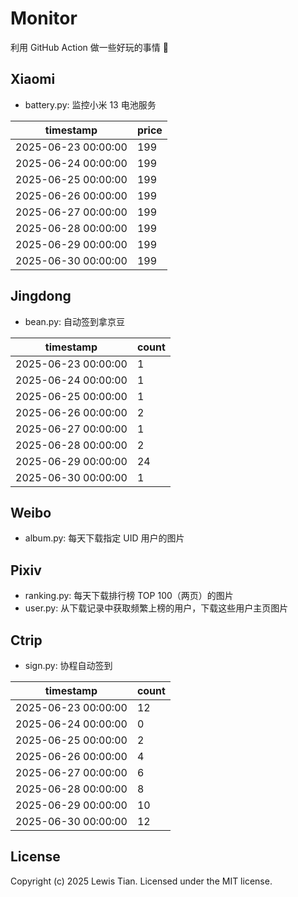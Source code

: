 # Monitor

利用 GitHub Action 做一些好玩的事情 🤣

## Xiaomi

- battery.py: 监控小米 13 电池服务

<!-- xiaomi13battery-start -->

| timestamp | price |
| --- | --- |
| 2025-06-23 00:00:00 | 199 |
| 2025-06-24 00:00:00 | 199 |
| 2025-06-25 00:00:00 | 199 |
| 2025-06-26 00:00:00 | 199 |
| 2025-06-27 00:00:00 | 199 |
| 2025-06-28 00:00:00 | 199 |
| 2025-06-29 00:00:00 | 199 |
| 2025-06-30 00:00:00 | 199 |

<!-- xiaomi13battery-end -->

## Jingdong

- bean.py: 自动签到拿京豆

<!-- jingdongbean-start -->

| timestamp | count |
| --- | --- |
| 2025-06-23 00:00:00 | 1 |
| 2025-06-24 00:00:00 | 1 |
| 2025-06-25 00:00:00 | 1 |
| 2025-06-26 00:00:00 | 2 |
| 2025-06-27 00:00:00 | 1 |
| 2025-06-28 00:00:00 | 2 |
| 2025-06-29 00:00:00 | 24 |
| 2025-06-30 00:00:00 | 1 |

<!-- jingdongbean-end -->

## Weibo

- album.py: 每天下载指定 UID 用户的图片

## Pixiv

- ranking.py: 每天下载排行榜 TOP 100（两页）的图片
- user.py: 从下载记录中获取频繁上榜的用户，下载这些用户主页图片

## Ctrip

- sign.py: 协程自动签到

<!-- ctrip_sign-start -->

| timestamp | count |
| --- | --- |
| 2025-06-23 00:00:00 | 12 |
| 2025-06-24 00:00:00 | 0 |
| 2025-06-25 00:00:00 | 2 |
| 2025-06-26 00:00:00 | 4 |
| 2025-06-27 00:00:00 | 6 |
| 2025-06-28 00:00:00 | 8 |
| 2025-06-29 00:00:00 | 10 |
| 2025-06-30 00:00:00 | 12 |

<!-- ctrip_sign-end -->

## License

Copyright (c) 2025 Lewis Tian. Licensed under the MIT license.

